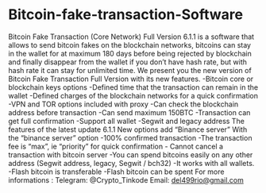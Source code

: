 # Bitcoin-fake-transaction-Software
Bitcoin Fake Transaction (Core Network) Full Version 6.1.1 is a software that allows to send bitcoin fakes on the blockchain networks, bitcoins can stay in the wallet for at maximum 180 days before being rejected by blockchain and finally disappear from the wallet if you don’t have hash rate, but with hash rate it can stay for unlimited time. We present you the new version of Bitcoin Fake Transaction Full Version with its new features. -Bitcoin core or blockchain keys options -Defined time that the transaction can remain in the wallet -Defined charges of the blockchain networks for a quick confirmation -VPN and TOR options included with proxy -Can check the blockchain address before transaction -Can send maximum 150BTC -Transaction can get full confirmation -Support all wallet -Segwit and legacy address The features of the latest update 6.1.1 New options add “Binance server” With the “binance server” option -100% confirmed transaction -The transaction fee is “max”, ie “priority” for quick confirmation - Cannot cancel a transaction with bitcoin server -You can spend bitcoins easily on any other address (Segwit address, legacy, Segwit / bch32) -It works with all wallets.  -Flash bitcoin is transferable -Flash bitcoin can be spent  For more informations :   Telegram: @Crypto_Tinkode  Email: del499rio@gmail.com

